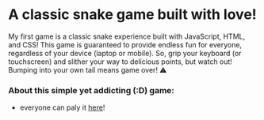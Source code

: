 # A classic snake game built with love!

My first game is a classic snake experience built with JavaScript, HTML, and CSS! This game is guaranteed to provide endless fun for everyone, regardless of your device (laptop or mobile). So, grip your keyboard (or touchscreen) and slither your way to delicious points, but watch out! Bumping into your own tail means game over! ⚠️

### About this simple yet addicting (:D) game:
- everyone can paly it [here](https://mohadeseh74.github.io/snakeGame/)!

